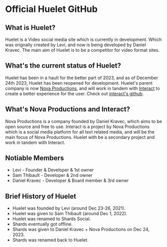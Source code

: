 # Official Huelet GitHub

## What is Huelet?
Huelet is a Video social media site which is currently in development. Which was orignally created by Levi, and now is being developed by Daniel Kravec.
The main aim of Huelet is to be a competitor for video format sites.

## What's the current status of Huelet?
Huelet has been in a hault for the better part of 2023, and as of December 24th 2023, Huelet has been reopened for development.
Huelet's parent company is now [Nova Productions](https://novapro.net/), and will work in tandem with [Interact](https://novapro.net/interact/) to create a better experience for the user. Check out [interact's github](https://github.com/social-novapro).

## What's Nova Productions and Interact?
Nova Productions is a company founded by Daniel Kravec, which aims to be open source and free to use. Interact is a project by Nova Productions which is a social media platform for all text related media, and will be the main focus of Nova Productions. Huelet with be a secondary project and work in tandem with Interact.

## Notiable Members
- Levi - Founder & Developer & 1st owner
- Sam Thibault - Developer & 2nd owner
- Daniel Kravec - Developer & Board member & 3rd owner

## Brief History of Huelet
- Huelet was founded by Levi (around Dec 23-26, 2021). 
- Huelet was given to Sam Thibault (around Dec 1, 2022).
- Huelet was renamed to Shards Social.
- Shards eventually got offline.
- Shards was given to Daniel Kravec + Nova Productions on Dec 24, 2023.
- Shards was renamed back to Huelet.
